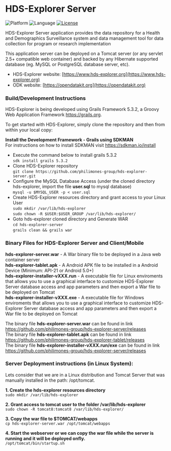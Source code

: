 # HDS-Explorer Server
![Platform](https://img.shields.io/badge/platform-Grails-blue.svg)
![Language](https://img.shields.io/badge/platform-Groovy-blue.svg)
[![License](https://img.shields.io/badge/license-Apache%202.0-blue.svg)](https://opensource.org/licenses/Apache-2.0)

HDS-Explorer Server application provides the data repository for a Health and Demographics Surveillance system and data management tool for data collection for program or research implementation

This application server can be deployed on a Tomcat server (or any servlet 2.5+ compatible web container) and backed by any Hibernate supported database (eg. MySQL or PostgreSQL database server, etc).

* HDS-Explorer website: [https://www.hds-explorer.org](https://www.hds-explorer.org)
* ODK website: [https://opendatakit.org](https://opendatakit.org)


### Build/Development Instructions
HDS-Explorer is being developed using Grails Framework 5.3.2, a Groovy Web Application Framework https://grails.org.

To get started with HDS-Explorer, simply clone the repository and then from within your local copy:

**Install the Development Framework - Grails using SDKMAN**  
   For instructions on how to install SDKMAN visit https://sdkman.io/install
   * Execute the command below to install grails 5.3.2  
   `sdk install grails 5.3.2`   
   * Clone HDS-Explorer repository  
   `git clone https://github.com/philimones-group/hds-explorer-server.git`
   * Configure the MySQL Database Access (under the cloned directory hds-explorer, import the file **user.sql** to mysql database)  
   `mysql -u $MYSQL_USER -p < user.sql`
   * Create HDS-Explorer resources directory and grant access to your Linux User  
   `sudo mkdir /var/lib/hds-explorer`   
   `sudo chown -R $USER:$USER_GROUP /var/lib/hds-explorer/`  
   * Goto hds-explorer cloned directory and Generate WAR  
   `cd hds-explorer-server`   
   `grails clean && grails war`
  
### Binary Files for HDS-Explorer Server and Client/Mobile

**hds-explorer-server.war** - A War binary file to be deployed in a Java web container server  
**hds-explorer-tablet.apk** - A Android APK file to be installed in a Android Device (Minimum: API-21 or Android 5.0+)<br>
**hds-explorer-installer-vXXX.run** - A executable file for Linux enviroments that allows you to use a graphical interface to customize HDS-Explorer Server database access and app parameters and then export a War file to be deployed on Tomcat  
**hds-explorer-installer-vXXX.exe** - A executable file for Windows enviroments that allows you to use a graphical interface to customize HDS-Explorer Server database access and app parameters and then export a War file to be deployed on Tomcat

The binary file **hds-explorer-server.war** can be found in link https://github.com/philimones-group/hds-explorer-server/releases    
The binary file **hds-explorer-tablet.apk** can be found in link https://github.com/philimones-group/hds-explorer-tablet/releases<br />
The binary file **hds-explorer-installer-vXXX.run/exe** can be found in link https://github.com/philimones-group/hds-explorer-server/releases

### Server Deployment instructions (in Linux System):
Lets consider that we are in a Linux distribution and Tomcat Server that was manually installed in the path: /opt/tomcat.

**1. Create the hds-explorer resources directory**  
   `sudo mkdir /var/lib/hds-explorer`  
   
**2. Grant access to tomcat user to the folder /var/lib/hds-explorer**  
   `sudo chown -R tomcat8:tomcat8 /var/lib/hds-explorer/`  
   
**3. Copy the war file to $TOMCAT/webapps**  
   `cp hds-explorer-server.war /opt/tomcat/webapps`  
   
**4. Start the webserver or we can copy the war file while the server is running and it will be deployed onfly.**  
   `/opt/tomcat/bin/startup.sh`  